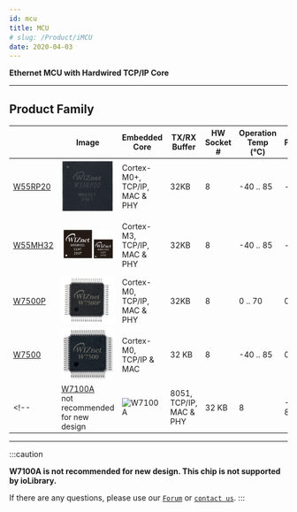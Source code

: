 ```yaml
---
id: mcu
title: MCU
# slug: /Product/iMCU
date: 2020-04-03
---
```

**Ethernet MCU with Hardwired TCP/IP Core**


-----

## Product Family

<!--

  - [W55MH32](W55MH32/Overview.md): ARM Cortex-M3, 1024KB Flash,
    Hardwired TCP/IP, 802.3 Ethernet MAC
  - [W7500](W7500/Overview.md): ARM Cortex-M0, 128KB Flash,
    Hardwired TCP/IP, 802.3 Ethernet MAC
  - [W7500P](W7500P/Overview.md): ARM Cortex-M0, 128KB Flash,
    Hardwired TCP/IP, 802.3 Ethernet MAC w/ **PHY**
  - [W7100A](W7100/W7100A.md): 80c51
    compatible core, 64KB Flash, Hardwired TCP/IP, MAC w/ **PHY**
-->

| | **Image** | **Embedded Core** | **TX/RX Buffer** | **HW Socket #** | **Operation Temp (℃)** | **Process** | **Package & Size** | 
| ----- | ---- | ----- | ----- | ----- | ----- | ----- | ----- | 
| [W55RP20](W55RP20/Overview.mdx) | ![W55RP20](/img/products/w55rp20/W55RP20_Chip.jpg) | Cortex-M0+, TCP/IP, MAC & PHY | 32KB | 8 | -40 .. 85 | - | - |
| [W55MH32](W55MH32/Overview.md) | ![W55MH32](/img/products/W55MH32/new_W55MH32.png) | Cortex-M3, TCP/IP, MAC & PHY | 32KB | 8 | -40 .. 85 | - | 100LQFP : 14 x 14 (mm) <br />64QFN : 10 x 10 (mm) |
| [W7500P](W7500P/Overview.md) | ![W7500P](/img/products/w7500p/20150908_171109.png) | Cortex-M0, TCP/IP, MAC & PHY | 32KB | 8 | 0 .. 70 | 0.13µm | 64 TQFP : 7x7 (mm) | 
| [W7500](W7500/Overview.md) | ![W7500](/img/products/w7500/w7500_chip.png) | Cortex-M0, TCP/IP & MAC | 32 KB | 8 | -40 .. 85 | 0.13µm | 64 TQFP : 7x7 (mm) | 
<!-- | [W7100A](W7100/W7100A.md)<br />not recommended for new design | ![W7100A](/img/products/w7100a/W7100A.png) | 8051, TCP/IP, MAC & PHY | 32 KB | 8 | -40 .. 85 | 0.18µm | 100LQFP : 14 x 14 (mm) <br />64QFN : 10 x 10 (mm) |  -->
-----
:::caution
<!-- 수정예정 -->
**W7100A is not recommended for new design. This chip is not supported by ioLibrary.**

If there are any questions, please use our [`Forum`](https://maker.wiznet.io/forum) or [`contact us`](https://www.wiznet.io/inqueries/).
:::